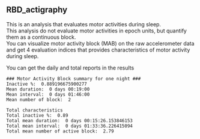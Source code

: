 ## RBD_actigraphy
This is an analysis that evaluates motor activities during sleep.  
This analysis do not evaluate motor activities in epoch units, but quantify them as a continuous block.  
You can visualize motor activity block (MAB) on the raw accelerometer data and get 4 evaluation indices that provides characteristics of motor activity during sleep.  

You can get the daily and total reports in the results

```
### Motor Activity Block summary for one night ###
Inactive %:  0.889196675900277
Mean duration:  0 days 00:19:00
Mean interval:  0 days 01:46:00
Mean number of block:  2
```

```
Total characteristics
Total inactive %:  0.89
Total mean duration:  0 days 00:15:26.153846153
Total mean interval:  0 days 01:33:36.226415094
Total mean number of active block:  2.79
```
